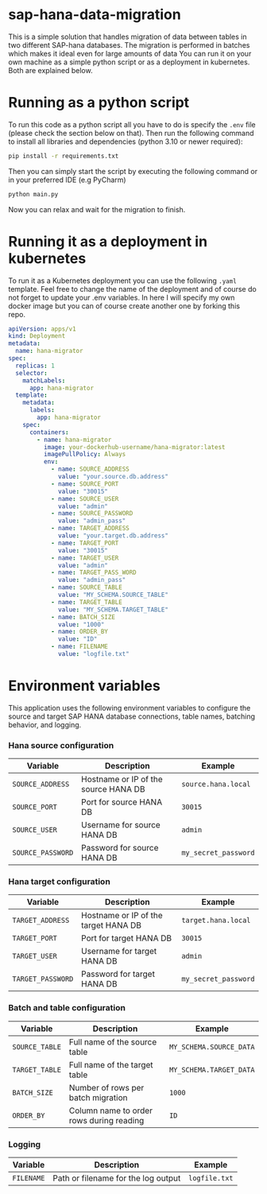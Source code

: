 # sap-hana-data-migration
This is a simple solution that handles migration of data between tables in two different SAP-hana databases. The migration is performed in batches which makes it ideal even for large amounts of data You can run it on your own machine as a simple python script or as a deployment in kubernetes. Both are explained below.

# Running as a python script
To run this code as a python script all you have to do is specify the `.env` file (please check the section below on that). Then run the following command to install all libraries and dependencies (python 3.10 or newer required):
```bash 
pip install -r requirements.txt
```
Then you can simply start the script by executing the following command or in your preferred IDE (e.g PyCharm)
```bash
python main.py
```
Now you can relax and wait for the migration to finish.

# Running it as a deployment in kubernetes
To run it as a Kubernetes deployment you can use the following `.yaml` template. Feel free to change the name of the deployment and of course do not forget to update your .env variables. In here I will specify my own docker image but you can of course create another one by forking this repo.
```yaml
apiVersion: apps/v1
kind: Deployment
metadata:
  name: hana-migrator
spec:
  replicas: 1
  selector:
    matchLabels:
      app: hana-migrator
  template:
    metadata:
      labels:
        app: hana-migrator
    spec:
      containers:
        - name: hana-migrator
          image: your-dockerhub-username/hana-migrator:latest
          imagePullPolicy: Always
          env:
            - name: SOURCE_ADDRESS
              value: "your.source.db.address"
            - name: SOURCE_PORT
              value: "30015"
            - name: SOURCE_USER
              value: "admin"
            - name: SOURCE_PASSWORD
              value: "admin_pass"
            - name: TARGET_ADDRESS
              value: "your.target.db.address"
            - name: TARGET_PORT
              value: "30015"
            - name: TARGET_USER
              value: "admin"
            - name: TARGET_PASS_WORD
              value: "admin_pass"
            - name: SOURCE_TABLE
              value: "MY_SCHEMA.SOURCE_TABLE"
            - name: TARGET_TABLE
              value: "MY_SCHEMA.TARGET_TABLE"
            - name: BATCH_SIZE
              value: "1000"
            - name: ORDER_BY
              value: "ID"
            - name: FILENAME
              value: "logfile.txt"
```
# Environment variables
This application uses the following environment variables to configure the source and target SAP HANA database connections, table names, batching behavior, and logging.
### Hana source configuration
| Variable          | Description                          | Example              |
| ----------------- | ------------------------------------ | -------------------- |
| `SOURCE_ADDRESS`  | Hostname or IP of the source HANA DB | `source.hana.local`  |
| `SOURCE_PORT`     | Port for source HANA DB              | `30015`              |
| `SOURCE_USER`     | Username for source HANA DB          | `admin`              |
| `SOURCE_PASSWORD` | Password for source HANA DB          | `my_secret_password` |
### Hana target configuration
| Variable           | Description                          | Example              |
| ------------------ | ------------------------------------ | -------------------- |
| `TARGET_ADDRESS`   | Hostname or IP of the target HANA DB | `target.hana.local`  |
| `TARGET_PORT`      | Port for target HANA DB              | `30015`              |
| `TARGET_USER`      | Username for target HANA DB          | `admin`              |
| `TARGET_PASSWORD` | Password for target HANA DB          | `my_secret_password` |
### Batch and table configuration
| Variable       | Description                              | Example                 |
| -------------- | ---------------------------------------- | ----------------------- |
| `SOURCE_TABLE` | Full name of the source table            | `MY_SCHEMA.SOURCE_DATA` |
| `TARGET_TABLE` | Full name of the target table            | `MY_SCHEMA.TARGET_DATA` |
| `BATCH_SIZE`   | Number of rows per batch migration       | `1000`                  |
| `ORDER_BY`     | Column name to order rows during reading | `ID`                    |
### Logging
| Variable   | Description                         | Example       |
| ---------- | ----------------------------------- | ------------- |
| `FILENAME` | Path or filename for the log output | `logfile.txt` |

